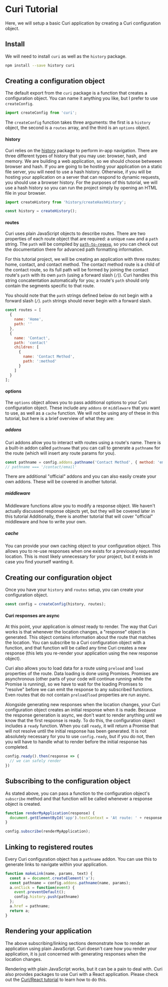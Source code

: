 # Curi Tutorial

Here, we will setup a basic Curi application by creating a Curi configuration object.

## Install

We will need to install `curi` as well as the `history` package.

```sh
npm install --save history curi
```

## Creating a configuration object

The default export from the `curi` package is a function that creates a configuration object. You can name it anything you like, but I prefer to use `createConfig`.

```js
import createConfig from 'curi';
```

The `createConfig` function takes three arguments: the first is a `history` object, the second is a `routes` array, and the third is an `options` object.

#### history

Curi relies on the [history](https://github.com/ReactTraining/history) package to perform in-app navigation. There are three different types of history that you may use: browser, hash, and memory. We are building a web application, so we should choose betweeen browser and hash. If you are going to be hosting your application on a static file server, you will need to use a hash history. Otherwise, if you will be hosting your application on a server that can respond to dynamic requests, you should use a browser history. For the purposes of this tutorial, we will use a hash history so you can run the project simply by opening an HTML file in your browser.

```js
import createHistory from 'history/createHashHistory';

const history = createHistory();
```

#### routes

Curi uses plain JavaScript objects to describe routes. There are two properties of each route object that are required: a unique `name` and a `path` string. The `path` will be compiled by [`path-to-regexp`](https://github.com/pillarjs/path-to-regexp), so you can check out the documentation there for advanced path formatting information.

For this tutorial project, we will be creating an application with three routes: home, contact, and contact method. The contact method route is a child of the contact route, so its full path will be formed by joining the contact route's `path` with its own `path` (using a forward slash (`/`)). Curi handles this string concatentation automatically for you; a route's `path` should only contain the segments specific to that route.

You should note that the `path` strings defined below do not begin with a forward slash (`/`). `path` strings should never begin with a forward slash.

```js
const routes = [
  {
    name: 'Home',
    path: ''
  },
  {
    name: 'Contact',
    path: 'contact'
    children: [
      {
        name: 'Contact Method',
        path: ':method'
      }
    ]
  }
];
```

#### options

The `options` object allows you to pass additional options to your Curi configuration object. These include any `addons` or `middleware` that you want to use, as well as a `cache` function. We will not be using any of these in this tutorial, but here is a brief overview of what they are:

##### addons

Curi addons allow you to interact with routes using a route's name. There is a built-in addon called `pathname` that you can call to generate a `pathname` for the route (which will insert any route params for you).

```js
const pathname = config.addons.pathname('Contact Method', { method: 'email' });
// pathname === '/contact/email'
```

There are additional "official" addons and you can also easily create your own addons. These will be covered in another tutorial.

##### middleware

Middleware functions allow you to modify a response object. We haven't actually discussed response objects yet, but they will be covered later in this tutorial Additionally, there is another tutorial that will cover "official" middleware and how to write your own.

##### cache

You can provide your own caching object to your configuration object. This allows you to re-use responses when one exists for a previously requested location. This is most likely unnecessary for your project, but it exists in case you find yourself wanting it.

## Creating our configuration object

Once you have your `history` and `routes` setup, you can create your configuration object.

```js
const config = createConfig(history, routes);
```

#### Curi responses are async

At this point, your application is _almost_ ready to render. The way that Curi works is that whenever the location changes, a "response" object is generated. This object contains information about the route that matches the location. You can subscribe to a Curi configuration object with a function, and that function will be called any time Curi creates a new response (this lets you re-render your application using the new response object).

Curi also allows you to load data for a route using `preload` and `load` properties of the route. Data loading is done using Promises. Promises are asynchronous (other parts of your code will continue running while the Promise is running), so we have to wait for the loading Promises to "resolve" before we can emit the response to any subscribed functions. Even routes that do not contain `preload`/`load` properties are run async.

Alongside generating new responses when the location changes, your Curi configuration object creates an initial response when it is made. Because the response generation is async, we don't want to render anything until we know that the first response is ready. To do this, the configuration object includes a `ready` function. When you call `ready`, it will return a Promise that will not resolve until the initial response has been generated. It is not absolutely necessary for you to use `config.ready`, but if you do not, then you will have to handle what to render before the initial response has completed.

```js
config.ready().then(response => {
  // we can safely render
})
```

## Subscribing to the configuration object

As stated above, you can pass a function to the configuration object's `subscribe` method and that function will be called whenever a response object is created.

```js
function renderMyApplication(response) {
  document.getElementById('app').textContext = 'At route: ' + response.name;
}

config.subscribe(renderMyApplication);
```

## Linking to registered routes

Every Curi configuration object has a `pathname` addon. You can use this to generate links to navigate within your application.

```js
function makeLink(name, params, text) {
  const a = document.createElement('a');
  const pathname = config.addons.pathname(name, params);
  a.onClick = function(event) {
    event.preventDefault();
    config.history.push(pathname)
  };
  a.href = pathname;
  return a;
}
```

## Rendering your application

The above subscribing/linking sections demonstrate how to render an application using plain JavaScript. Curi doesn't care how you render your application, it is just concerned with generating responses when the location changes.

Rendering with plain JavaScript works, but it can be a pain to deal with. Curi also provides packages to use Curi with a React application. Please check out the [Curi/React tutorial](./02-curi-react.md) to learn how to do this.

